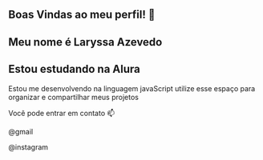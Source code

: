 ## Boas Vindas ao meu perfil! 💙

## Meu nome é Laryssa Azevedo

## Estou estudando na Alura
Estou me desenvolvendo na linguagem javaScript
utilize esse espaço para organizar e compartilhar meus projetos

Você pode entrar em contato 📫

@gmail

@instagram

